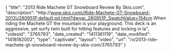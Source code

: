 {
    "title": "2013 Ride Machete GT Snowboard Review By Skis.com",
    "description": "http:\/\/www.skis.com\/Ride-Machete-GT-Snowboard-2013\/280951P,default,pd.html?dwvar_280951P_SwatchValue=154cm  When riding the Machete GT the mountain is your playground. This deck is an aggressive, yet surfy twin built for hitting features and locking in la",
    "videoid": "3765793",
    "date_created": "1411361119",
    "date_modified": "1418182002",
    "type": "captivate",
    "layout": "video",
    "url": "\/v\/2013-ride-machete-gt-snowboard-review-by-skis-com\/3765793"
}